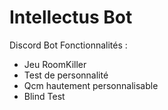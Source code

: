# Intellectus Bot
Discord Bot
Fonctionnalités : 
- Jeu RoomKiller 
- Test de personnalité 
- Qcm hautement personnalisable 
- Blind Test
